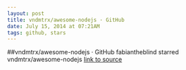 ```yaml
---
layout: post
title: vndmtrx/awesome-nodejs · GitHub
date: July 15, 2014 at 07:21AM
tags: github, stars
---
```

##vndmtrx/awesome-nodejs · GitHub
fabiantheblind starred vndmtrx/awesome-nodejs
[link to source](http://ift.tt/1sycs7f) 
